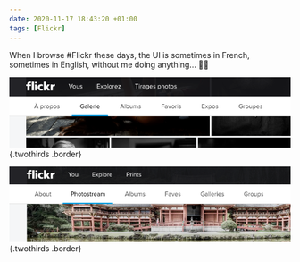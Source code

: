 ```yaml
---
date: 2020-11-17 18:43:20 +01:00
tags: [Flickr]
---
```


When I browse #Flickr these days, the UI is sometimes in French, sometimes in English, without me doing anything… 🤷‍♂️

![Flickr UI in French](flickr-ui-french.png){.twothirds .border}

![Flickr UI in English](flickr-ui-english.png){.twothirds .border}
